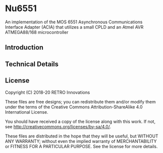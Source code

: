 # Nu6551 

An implementation of the MOS 6551 Asynchronous Communications Interface Adapter (ACIA) that utilizes a small CPLD and an Atmel AVR ATMEGA88/168 microcontroller

## Introduction

## Technical Details

## License
Copyright (C) 2018-20  RETRO Innovations

These files are free designs; you can redistribute them and/or modify
them under the terms of the Creative Commons Attribution-ShareAlike 
4.0 International License.

You should have received a copy of the license along with this
work. If not, see <http://creativecommons.org/licenses/by-sa/4.0/>.

These files are distributed in the hope that they will be useful,
but WITHOUT ANY WARRANTY; without even the implied warranty of
MERCHANTABILITY or FITNESS FOR A PARTICULAR PURPOSE.  See the
license for more details.


